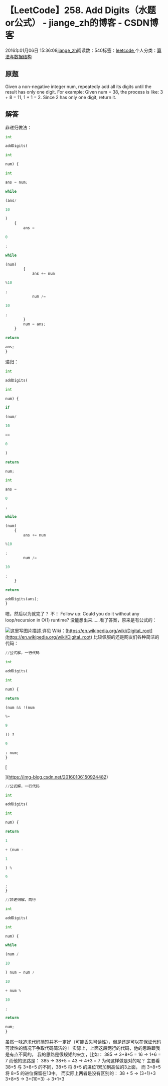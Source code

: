
# 【LeetCode】258. Add Digits（水题or公式） - jiange_zh的博客 - CSDN博客


2016年01月06日 15:36:08[jiange_zh](https://me.csdn.net/jiange_zh)阅读数：540标签：[leetcode																](https://so.csdn.net/so/search/s.do?q=leetcode&t=blog)个人分类：[算法与数据结构																](https://blog.csdn.net/jiange_zh/article/category/5787591)



## 原题
Given a non-negative integer num, repeatedly add all its digits until the result has only one digit.
For example:
Given num = 38, the process is like: 3 + 8 = 11, 1 + 1 = 2. Since 2 has only one digit, return it.
## 解答
非递归做法：
```python
int
```
```python
addDigits(
```
```python
int
```
```python
num) {
```
```python
int
```
```python
ans = num;
```
```python
while
```
```python
(ans/
```
```python
10
```
```python
)
    {
        ans =
```
```python
0
```
```python
;
```
```python
while
```
```python
(num)
        {
            ans += num
```
```python
%10
```
```python
;
            num /=
```
```python
10
```
```python
;
        }
        num = ans;
    }
```
```python
return
```
```python
ans;
}
```
递归：
```python
int
```
```python
addDigits(
```
```python
int
```
```python
num) {
```
```python
if
```
```python
(num/
```
```python
10
```
```python
==
```
```python
0
```
```python
)
```
```python
return
```
```python
num;
```
```python
int
```
```python
ans =
```
```python
0
```
```python
;
```
```python
while
```
```python
(num)
    {
        ans += num
```
```python
%10
```
```python
;
        num /=
```
```python
10
```
```python
;
    }
```
```python
return
```
```python
addDigits(ans);
}
```
嗯，然后以为就完了？
不！
Follow up:
Could you do it without any loop/recursion in O(1) runtime?
没能想出来……看了答案，原来是有公式的：

![这里写图片描述](https://img-blog.csdn.net/20160106150924482)[ ](https://img-blog.csdn.net/20160106150924482)
[
](https://img-blog.csdn.net/20160106150924482)详见 Wiki：[https://en.wikipedia.org/wiki/Digital_root](https://en.wikipedia.org/wiki/Digital_root)
[
](https://img-blog.csdn.net/20160106150924482)比较佩服的还是网友们各种简洁的代码：
[
](https://img-blog.csdn.net/20160106150924482)
```python
//公式解，一行代码
```
```python
int
```
```python
addDigits(
```
```python
int
```
```python
num) {
```
```python
return
```
```python
(num && !(num
```
```python
%=
```
```python
9
```
```python
)) ?
```
```python
9
```
```python
: num;
}
```
[

](https://img-blog.csdn.net/20160106150924482)
```python
//公式解，一行代码
```
```python
int
```
```python
addDigits(
```
```python
int
```
```python
num) {
```
```python
return
```
```python
1
```
```python
+ (num -
```
```python
1
```
```python
) %
```
```python
9
```
```python
;
}
```
[
](https://img-blog.csdn.net/20160106150924482)
```python
//非递归解，两行
```
```python
int
```
```python
addDigits(
```
```python
int
```
```python
num) {
```
```python
while
```
```python
(num /
```
```python
10
```
```python
) num = num /
```
```python
10
```
```python
+ num %
```
```python
10
```
```python
;
```
```python
return
```
```python
num;
}
```
[
](https://img-blog.csdn.net/20160106150924482)虽然一味追求代码简短并不一定好（可能丢失可读性），但是还是可以在保证代码可读性的情况下争取代码简洁的！
[
](https://img-blog.csdn.net/20160106150924482)实际上，上面这段两行的代码，他的思路跟我是有点不同的。
[
](https://img-blog.csdn.net/20160106150924482)我的思路是很规矩的来加，比如：
[
](https://img-blog.csdn.net/20160106150924482)385 -> 3+8+5 = 16 -> 1+6 = 7
[
](https://img-blog.csdn.net/20160106150924482)而他的思路是：
[
](https://img-blog.csdn.net/20160106150924482)385 -> 38+5 = 43 -> 4+3 = 7
[
](https://img-blog.csdn.net/20160106150924482)为何这样做是对的呢？
[
](https://img-blog.csdn.net/20160106150924482)主要看 38+5 与 3+8+5 的不同，38+5 将 8+5 的进位1累加到高位的3上面， 而 3+8+5将 8+5 的进位保留在13中。
[
](https://img-blog.csdn.net/20160106150924482)而实际上两者是没有区别的：
[
](https://img-blog.csdn.net/20160106150924482)38 + 5 -> (3+1)+3
[
](https://img-blog.csdn.net/20160106150924482)3+8+5 -> 3+(10+3) -> 3+1+3
[            ](https://img-blog.csdn.net/20160106150924482)


